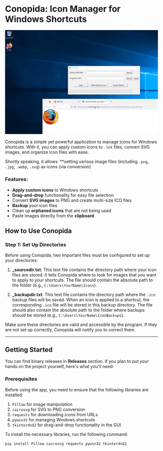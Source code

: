 # **Conopida: Icon Manager for Windows Shortcuts**

![Demo](https://github.com/Tomurisk/Conopida/blob/main/Images/demo.gif)

Conopida is a simple yet powerful application to manage icons for Windows shortcuts. With it, you can apply custom icons to `.lnk` files, convert SVG images, and organize icon files with ease.

Shortly speaking, it allows: **setting various image files (including `.png`, `.jpg`, `.webp`, `.svg`) as icons (via conversion)

### **Features:**
- **Apply custom icons** to Windows shortcuts
- **Drag-and-drop** functionality for easy file selection
- Convert **SVG images** to PNG and create multi-size ICO files
- **Backup** your icon files
- Clean up **orphaned icons** that are not being used
- Paste images directly from the **clipboard**

## **How to Use Conopida**

### **Step 1: Set Up Directories**

Before using Conopida, two important files must be configured to set up your directories:

1. **\_sourcedir.txt**: This text file contains the directory path where your icon files are stored. It tells Conopida where to look for images that you want to apply to your shortcuts. The file should contain the absolute path to the folder (e.g., `C:\Users\YourName\Icons`).

2. **\_backupdir.txt**: This text file contains the directory path where the `.ico` backup files will be saved. When an icon is applied to a shortcut, the corresponding `.ico` file will be stored in this backup directory. The file should also contain the absolute path to the folder where backups should be stored (e.g., `C:\Users\YourName\IconBackups`).

Make sure these directories are valid and accessible by the program. If they are not set up correctly, Conopida will notify you to correct them.

---

## **Getting Started**
You can find binary releases in **Releases** section. If you plan to put your hands on the project yourself, here's what you'll need:

### **Prerequisites**
Before using the app, you need to ensure that the following libraries are installed:
1. `Pillow` for image manipulation
2. `cairosvg` for SVG to PNG conversion
3. `requests` for downloading icons from URLs
4. `pywin32` for managing Windows shortcuts
5. `tkinterdnd2` for drag-and-drop functionality in the GUI

To install the necessary libraries, run the following command:

```bash
pip install Pillow cairosvg requests pywin32 tkinterdnd2
```

